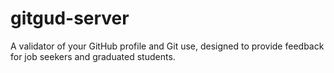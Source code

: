 # gitgud-server
A validator of your GitHub profile and Git use, designed to provide feedback for job seekers and graduated students.
